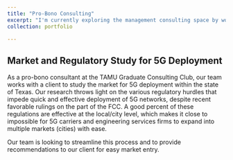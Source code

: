 ```yaml
---
title: "Pro-Bono Consulting"
excerpt: "I'm currently exploring the management consulting space by working on short high-impact projects organized by Texas A&M Graduate Consulting Club "
collection: portfolio

---
```


## Market and Regulatory Study for 5G Deployment

As a pro-bono consultant at the TAMU Graduate Consulting Club, our team works with a client to study the market for 5G deployment within the state of Texas. Our research throws light on the various regulatory hurdles that impede quick and effective deployment of 5G networks, despite recent favorable rulings on the part of the FCC. A good percent of these regulations are effective at the local/city level, which makes it close to impossible for 5G carriers and engineering services firms to expand into multiple markets (cities) with ease.

Our team is looking to streamline this process and to provide recommendations to our client for easy market entry.

<center>
  <img >
</center>
